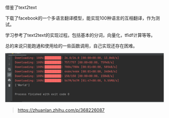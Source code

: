 借鉴了text2text

下载了facebook的一个多语言翻译模型，能实现100种语言的互相翻译，作为测试。

学习参考了text2text的实现过程。包括基本的分词，向量化，tfidf计算等等。

总的来说只能跑通和使用给的一些函数调用，自己实现还存在困难。

![tmp730](README.assets/tmp730.png)

>  https://zhuanlan.zhihu.com/p/368226087

